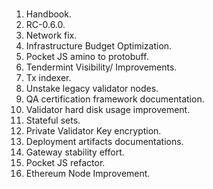 ### 

1. Handbook.
2. RC-0.6.0.
3. Network fix.
4. Infrastructure Budget Optimization.
5. Pocket JS amino to protobuff.
6. Tendermint Visibility/ Improvements.
7. Tx indexer.
8. Unstake legacy validator nodes.
9. QA certification framework documentation.
19. Validator hard disk usage improvement.
11. Stateful sets.
12. Private Validator Key encryption.
13. Deployment artifacts documentations.
14. Gateway stability effort.
15. Pocket JS refactor.
16. Ethereum Node Improvement.
